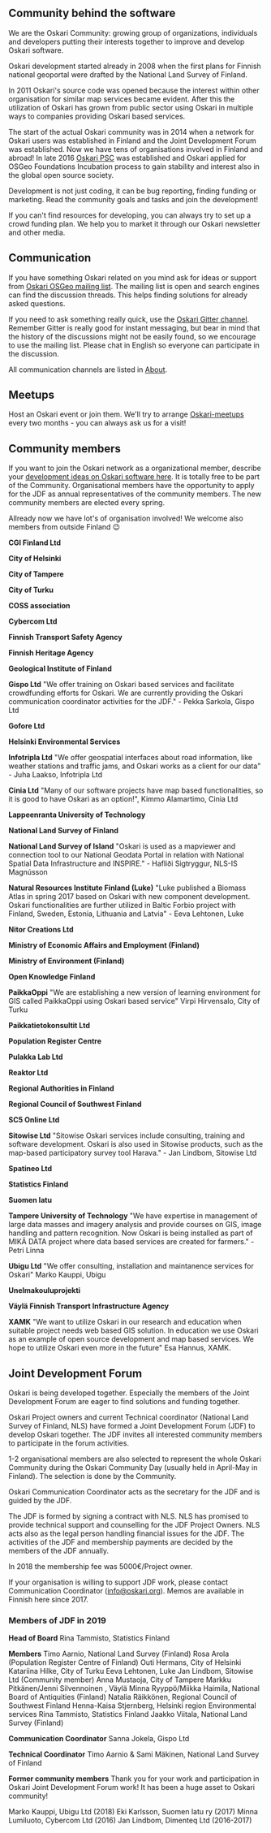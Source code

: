 ## Community behind the software

We are the Oskari Community: growing group of organizations, individuals and developers putting their interests together to improve and develop Oskari software.

Oskari development started already in 2008 when the first plans for Finnish national geoportal were drafted by the National Land Survey of Finland. 

In 2011 Oskari's source code was opened because the interest within other organisation for similar map services became evident. After this the utilization of Oskari has grown from public sector using Oskari in multiple ways to companies providing Oskari based services. 

The start of the actual Oskari community was in 2014 when a network for Oskari users was established in Finland and the Joint Development Forum was established. Now we have tens of organisations involved in Finland and abroad! In late 2016 [Oskari PSC](https://github.com/oskariorg/oskari-docs/wiki/Project-Steering-Committee) was established and Oskari applied for OSGeo Foundations Incubation process to gain stability and interest also in the global open source society.

Development is not just coding, it can be bug reporting, finding funding or marketing. Read  the community goals and tasks and join the development!

If you can't find resources for developing, you can always try to set up a crowd funding plan. We help you to market it through our Oskari newsletter and other media.

## Communication

If you have something Oskari related on you mind ask for ideas or support from [Oskari OSGeo mailing list](Oskari-user@lists.osgeo.org). The mailing list is open and search engines can find the discussion threads. This helps finding solutions for already asked questions.

If you need to ask something really quick, use the [Oskari Gitter channel](https://gitter.im/oskariorg/chat). Remember Gitter is really good for instant messaging, but bear in mind that the history of the discussions might not be easily found, so we encourage to use the mailing list. Please chat in English so everyone can participate in the discussion.

All communication channels are listed in [About](http://oskari.org/about).

## Meetups

Host an Oskari event or join them. We'll try to arrange [Oskari-meetups](https://www.meetup.com/Oskari-Your-geospatial-friend/) every two months - you can always ask us for a visit!

## Community members

If you want to join the Oskari network as a organizational member, describe your [development ideas on Oskari software here](https://docs.google.com/forms/d/e/1FAIpQLSd2KZOQeJ5xDivG-X0r0HzMArHcRU6DRbb1hpS1uUS87VrY3w/viewform). It is totally free to be part of the Community. Organisational members have the opportunity to apply for the JDF as annual representatives of the community members. The new community members are elected every spring. 

Allready now we have lot's of organisation involved! We welcome also members from outside Finland 😉

**CGI Finland Ltd**

**City of Helsinki**

**City of Tampere**

**City of Turku**

**COSS association**

**Cybercom Ltd**

**Finnish Transport Safety Agency**

**Finnish Heritage Agency**

**Geological Institute of Finland**

**Gispo Ltd** "We offer training on Oskari based services and facilitate crowdfunding efforts for Oskari. We are currently providing the Oskari communication coordinator activities for the JDF." - Pekka Sarkola, Gispo Ltd

**Gofore Ltd**

**Helsinki Environmental Services**

**Infotripla Ltd** "We offer geospatial interfaces about road information, like weather stations and traffic jams, and Oskari works as a client for our data" - Juha Laakso, Infotripla Ltd

**Cinia Ltd** "Many of our software projects have map based functionalities, so it is good to have Oskari as an option!", Kimmo Alamartimo, Cinia Ltd

**Lappeenranta University of Technology**

**National Land Survey of Finland**

**National Land Survey of Island**  "Oskari is used as a mapviewer and connection tool to our National Geodata Portal in relation with National Spatial Data Infrastructure and INSPIRE." - Hafliði Sigtryggur, NLS-IS Magnússon

**Natural Resources Institute Finland (Luke)** "Luke published a Biomass Atlas in spring 2017 based on Oskari with new component development. Oskari functionalities are further utilized in Baltic Forbio project with Finland, Sweden, Estonia, Lithuania and Latvia"  - Eeva Lehtonen, Luke

**Nitor Creations Ltd**

**Ministry of Economic Affairs and Employment (Finland)**

**Ministry of Environment (Finland)**

**Open Knowledge Finland**

**PaikkaOppi** "We are establishing a new version of learning environment for GIS called PaikkaOppi using Oskari based service" Virpi Hirvensalo, City of Turku

**Paikkatietokonsultit Ltd**

**Population Register Centre**

**Pulakka Lab Ltd**

**Reaktor Ltd**

**Regional Authorities in Finland**

**Regional Council of Southwest Finland**

**SC5 Online Ltd**

**Sitowise Ltd** "Sitowise Oskari services include consulting, training and software development. Oskari is also used in Sitowise products, such as the map-based participatory survey tool Harava." - Jan Lindbom, Sitowise Ltd

**Spatineo Ltd**

**Statistics Finland**

**Suomen latu**

**Tampere University of Technology** "We have expertise in management of large data masses and imagery analysis and provide courses on GIS, image handling and pattern recognition. Now Oskari is being installed as part of MIKÄ DATA project where data based services are created for farmers." - Petri Linna

**Ubigu Ltd** "We offer consulting, installation and maintanence services for Oskari"  Marko Kauppi, Ubigu

**Unelmakouluprojekti**

**Väylä Finnish Transport Infrastructure Agency**

**XAMK** "We want to utilize Oskari in our research and education when suitable project needs web based GIS solution. In education we use Oskari as an example of open source development and map based services. We hope to utilize Oskari even more in the future" Esa Hannus, XAMK.

## Joint Development Forum
Oskari is being developed together. Especially the members of the Joint Development Forum are eager to find solutions and funding together. 

Oskari Project owners and current Technical coordinator (National Land Survey of Finland, NLS) have formed a Joint Development Forum (JDF) to develop Oskari together. The JDF invites all interested community members to participate in the forum activities.

1-2 organisational members are also selected to represent the whole Oskari Community during the Oskari Community Day (usually held in April-May in Finland). The selection is done by the Community.

Oskari Communication Coordinator acts as the secretary for the JDF and is guided by the JDF.

The JDF is formed by signing a contract with NLS. NLS has promised to provide technical support and counselling for the JDF Project Owners. NLS acts also as the legal person handling financial issues for the JDF. The activities of the JDF and membership payments are decided by the members of the JDF annually.

In 2018 the membership fee was 5000€/Project owner.

If your organisation is willing to support JDF work, please contact Communication Coordinator (info@oskari.org).  Memos are available in Finnish here since 2017.

### Members of JDF in 2019

**Head of Board**
Rina Tammisto, Statistics Finland

**Members**
Timo Aarnio, National Land Survey (Finland)
Rosa Arola (Population Register Centre of Finland)
Outi Hermans, City of Helsinki
Katariina Hilke, City of Turku
Eeva Lehtonen, Luke
Jan Lindbom, Sitowise Ltd (Community member)
Anna Mustaoja, City of Tampere
Markku Pitkänen/Jenni Silvennoinen , Väylä
Minna Ryyppö/Miikka Haimila, National Board of Antiquities (Finland)
Natalia Räikkönen, Regional Council of Southwest Finland
Henna-Kaisa Stjernberg, Helsinki region Environmental services
Rina Tammisto, Statistics Finland
Jaakko Viitala, National Land Survey (Finland)

**Communication Coordinator**
Sanna Jokela, Gispo Ltd

**Technical Coordinator**
Timo Aarnio & Sami Mäkinen, National Land Survey of Finland

**Former community members**
Thank you for your work and participation in Oskari Joint Development Forum work! It has been a huge asset to Oskari community!

Marko Kauppi, Ubigu Ltd (2018)
Eki Karlsson, Suomen latu ry (2017)
Minna Lumiluoto, Cybercom Ltd (2016)
Jan Lindbom, Dimenteq Ltd (2016-2017)
